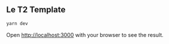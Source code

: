 ## Le T2 Template

```bash
yarn dev
```

Open [http://localhost:3000](http://localhost:3000) with your browser to see the result.
